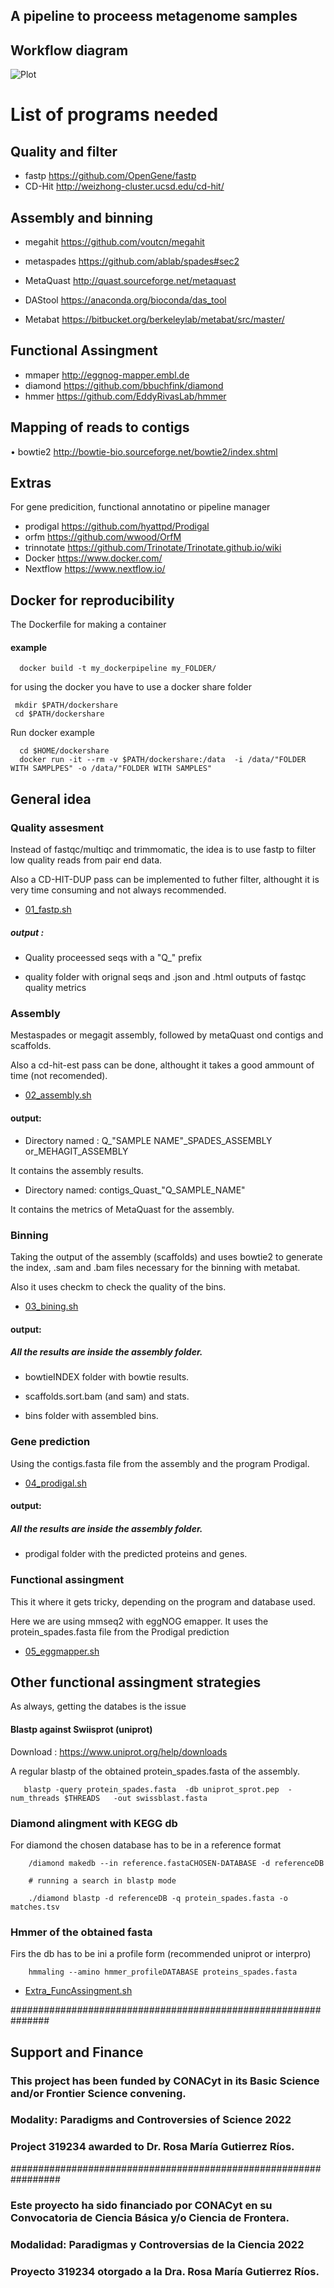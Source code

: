 
## A pipeline to proceess metagenome samples 

## Workflow diagram

![Plot](https://github.com/amartinsan/MetabolicProfile_Inferring/blob/main/workflow.png)

# List of programs needed


## Quality and filter

- fastp https://github.com/OpenGene/fastp
-	CD-Hit  http://weizhong-cluster.ucsd.edu/cd-hit/

## Assembly and binning

-	megahit https://github.com/voutcn/megahit

-	metaspades https://github.com/ablab/spades#sec2

-	MetaQuast http://quast.sourceforge.net/metaquast

-	DAStool https://anaconda.org/bioconda/das_tool

-	Metabat https://bitbucket.org/berkeleylab/metabat/src/master/

 
## Functional Assingment 

-	mmaper http://eggnog-mapper.embl.de
-	diamond https://github.com/bbuchfink/diamond
-	hmmer  https://github.com/EddyRivasLab/hmmer

## Mapping of reads to contigs

•	bowtie2 http://bowtie-bio.sourceforge.net/bowtie2/index.shtml

## Extras

For gene predicition, functional annotatino or pipeline manager

-	prodigal https://github.com/hyattpd/Prodigal
-	orfm https://github.com/wwood/OrfM
-	trinnotate https://github.com/Trinotate/Trinotate.github.io/wiki
-	Docker https://www.docker.com/
-	Nextflow  https://www.nextflow.io/

## Docker for reproducibility

The Dockerfile for making a container

#### example

      docker build -t my_dockerpipeline my_FOLDER/
      
for using the docker you have to use a docker share folder 

     mkdir $PATH/dockershare
     cd $PATH/dockershare       


Run docker example 

      cd $HOME/dockershare
      docker run -it --rm -v $PATH/dockershare:/data  -i /data/"FOLDER WITH SAMPLPES" -o /data/"FOLDER WITH SAMPLES"


## General idea

### Quality assesment

Instead of fastqc/multiqc and trimmomatic, the idea is to use fastp to filter low quality reads from pair end data.

Also a CD-HIT-DUP pass can be implemented to futher filter, althought it is very time consuming and not always recommended. 

-  [01_fastp.sh](https://github.com/amartinsan/MetabolicProfile_Inferring/blob/main/Process/01_fastp.sh)

 ##### output :
 
 - Quality proceessed seqs with a "Q_" prefix 

- quality folder with orignal seqs and .json  and .html outputs of fastqc quality metrics

### Assembly

Mestaspades or megagit assembly, followed by metaQuast ond contigs and scaffolds.

Also a cd-hit-est pass can be done, althought it takes a good ammount of time (not recomended).

- [02_assembly.sh](https://github.com/amartinsan/MetabolicProfile_Inferring/blob/main/Process/02_assembly.sh)


#### output:

- Directory named : Q_"SAMPLE NAME"_SPADES_ASSEMBLY or_MEHAGIT_ASSEMBLY 
 
 It contains the assembly results.

- Directory named: contigs_Quast_"Q_SAMPLE_NAME" 

It contains the metrics of MetaQuast for the assembly.

### Binning

Taking the output of the assembly (scaffolds) and uses bowtie2 to generate the index, .sam and .bam files necessary for the binning with metabat.

Also it uses checkm to check the quality of the bins. 

- [03_bining.sh](https://github.com/amartinsan/MetabolicProfile_Inferring/blob/main/Process/03_bining.sh)


#### output:

##### All the results are inside the assembly folder.

- bowtieINDEX folder with bowtie results.

- scaffolds.sort.bam (and sam) and stats.

- bins folder with assembled bins.

### Gene prediction 

Using the contigs.fasta file from the assembly and the program Prodigal.

- [04_prodigal.sh](https://github.com/amartinsan/MetabolicProfile_Inferring/blob/main/Process/04_prodigal.sh)

#### output:

##### All the results are inside the assembly folder.

- prodigal folder with the predicted proteins and genes.

### Functional assingment 

This it where it gets tricky, depending on the program and database used.

Here we are using mmseq2 with eggNOG emapper. It uses the protein_spades.fasta file from the Prodigal prediction

- [05_eggmapper.sh](https://github.com/amartinsan/MetabolicProfile_Inferring/blob/main/Process/05_eggmapper.sh)


## Other functional assingment strategies

As always, getting the databes is the issue
 
 
#### Blastp against Swiisprot (uniprot) 


 Download : https://www.uniprot.org/help/downloads
 
A regular blastp of the obtained protein_spades.fasta of the assembly.

 
       blastp -query protein_spades.fasta  -db uniprot_sprot.pep  -num_threads $THREADS   -out swissblast.fasta
       
       
 ### Diamond alingment with KEGG db

For diamond the chosen database has to be in a reference format

        /diamond makedb --in reference.fastaCHOSEN-DATABASE -d referenceDB
        
        # running a search in blastp mode
        
        ./diamond blastp -d referenceDB -q protein_spades.fasta -o matches.tsv

### Hmmer of the obtained fasta

Firs the db has to be ini a profile form (recommended uniprot or interpro)

        hmmaling --amino hmmer_profileDATABASE proteins_spades.fasta 


- [Extra_FuncAssingment.sh](https://github.com/amartinsan/MetabolicProfile_Inferring/blob/main/Process/Extra_FuncAssingment.sh)


###############################################################


## Support and Finance

 ### This project has been funded by CONACyt in its Basic Science and/or Frontier Science convening. 
 
 ### Modality: Paradigms and Controversies of Science 2022 
 
 ### Project 319234 awarded to Dr. Rosa María Gutierrez Ríos.


#################################################################

 ### Este proyecto ha sido financiado por CONACyt en su Convocatoria de Ciencia Básica y/o Ciencia de Frontera. 
 
 ### Modalidad: Paradigmas y Controversias de la Ciencia 2022 
 
 ### Proyecto 319234 otorgado a la Dra. Rosa María Gutierrez Ríos.

